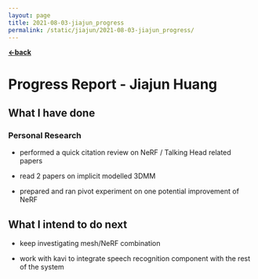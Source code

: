 ```yaml
---
layout: page
title: 2021-08-03-jiajun_progress
permalink: /static/jiajun/2021-08-03-jiajun_progress/
---
```


[**<-back**](/static/jiajun)  

# Progress Report - Jiajun Huang

## What I have done

### Personal Research

* performed a quick citation review on NeRF / Talking Head related papers

* read 2 papers on implicit modelled 3DMM

* prepared and ran pivot experiment on one potential improvement of NeRF 

## What I intend to do next

* keep investigating mesh/NeRF combination

* work with kavi to integrate speech recognition component with the rest of the system

